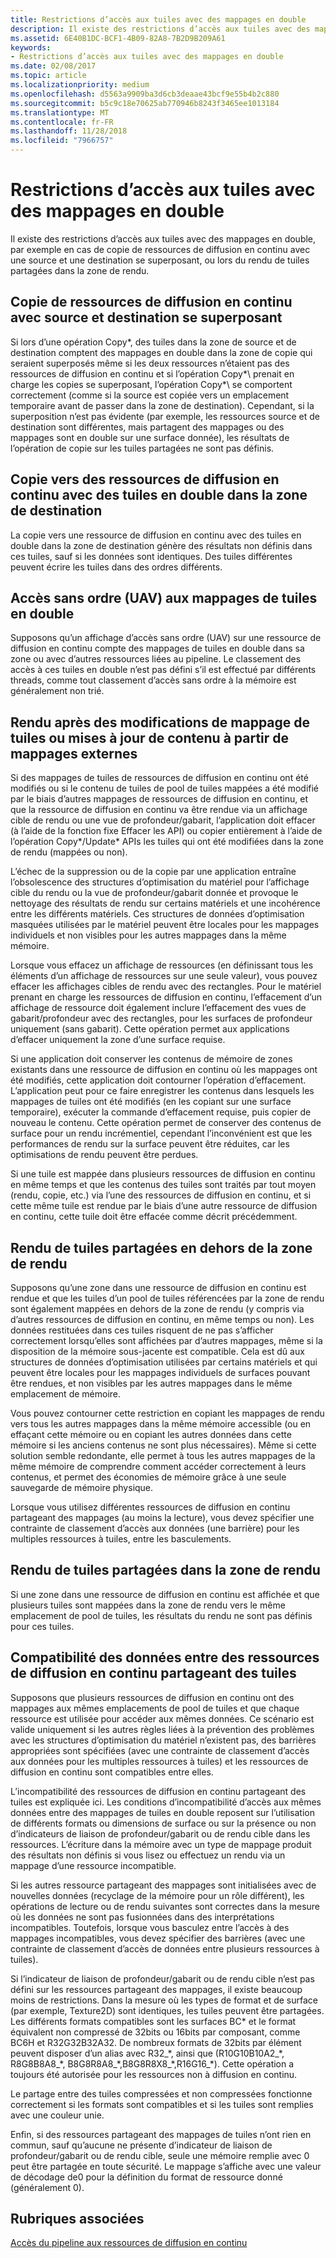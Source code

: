 ```yaml
---
title: Restrictions d’accès aux tuiles avec des mappages en double
description: Il existe des restrictions d’accès aux tuiles avec des mappages en double, par exemple en cas de copie de ressources de diffusion en continu avec une source et une destination se superposant, ou lors du rendu de tuiles partagées dans la zone de rendu.
ms.assetid: 6E40B1DC-BCF1-4B09-82A8-7B2D9B209A61
keywords:
- Restrictions d’accès aux tuiles avec des mappages en double
ms.date: 02/08/2017
ms.topic: article
ms.localizationpriority: medium
ms.openlocfilehash: d5563a9909ba3d6cb3deaae43bcf9e55b4b2c880
ms.sourcegitcommit: b5c9c18e70625ab770946b8243f3465ee1013184
ms.translationtype: MT
ms.contentlocale: fr-FR
ms.lasthandoff: 11/28/2018
ms.locfileid: "7966757"
---
```

# <a name="tile-access-limitations-with-duplicate-mappings"></a>Restrictions d’accès aux tuiles avec des mappages en double


Il existe des restrictions d’accès aux tuiles avec des mappages en double, par exemple en cas de copie de ressources de diffusion en continu avec une source et une destination se superposant, ou lors du rendu de tuiles partagées dans la zone de rendu.

## <a name="span-idcopyingstreamingresourceswithoverlappingsourceanddestinationspanspan-idcopyingstreamingresourceswithoverlappingsourceanddestinationspanspan-idcopyingstreamingresourceswithoverlappingsourceanddestinationspancopying-streaming-resources-with-overlapping-source-and-destination"></a><span id="Copying_streaming_resources_with_overlapping_source_and_destination"></span><span id="copying_streaming_resources_with_overlapping_source_and_destination"></span><span id="COPYING_STREAMING_RESOURCES_WITH_OVERLAPPING_SOURCE_AND_DESTINATION"></span>Copie de ressources de diffusion en continu avec source et destination se superposant


Si lors d’une opération Copy\*, des tuiles dans la zone de source et de destination comptent des mappages en double dans la zone de copie qui seraient superposés même si les deux ressources n’étaient pas des ressources de diffusion en continu et si l’opération Copy*\ prenait en charge les copies se superposant, l’opération Copy*\ se comportent correctement (comme si la source est copiée vers un emplacement temporaire avant de passer dans la zone de destination). Cependant, si la superposition n’est pas évidente (par exemple, les ressources source et de destination sont différentes, mais partagent des mappages ou des mappages sont en double sur une surface donnée), les résultats de l’opération de copie sur les tuiles partagées ne sont pas définis.

## <a name="span-idcopyingtostreamingresourcewithduplicatedtilesindestinationareaspanspan-idcopyingtostreamingresourcewithduplicatedtilesindestinationareaspanspan-idcopyingtostreamingresourcewithduplicatedtilesindestinationareaspancopying-to-streaming-resource-with-duplicated-tiles-in-destination-area"></a><span id="Copying_to_streaming_resource_with_duplicated_tiles_in_destination_area"></span><span id="copying_to_streaming_resource_with_duplicated_tiles_in_destination_area"></span><span id="COPYING_TO_STREAMING_RESOURCE_WITH_DUPLICATED_TILES_IN_DESTINATION_AREA"></span>Copie vers des ressources de diffusion en continu avec des tuiles en double dans la zone de destination


La copie vers une ressource de diffusion en continu avec des tuiles en double dans la zone de destination génère des résultats non définis dans ces tuiles, sauf si les données sont identiques. Des tuiles différentes peuvent écrire les tuiles dans des ordres différents.

## <a name="span-iduavaccessestoduplicatetilesmappingsspanspan-iduavaccessestoduplicatetilesmappingsspanspan-iduavaccessestoduplicatetilesmappingsspanuav-accesses-to-duplicate-tiles-mappings"></a><span id="UAV_accesses_to_duplicate_tiles_mappings"></span><span id="uav_accesses_to_duplicate_tiles_mappings"></span><span id="UAV_ACCESSES_TO_DUPLICATE_TILES_MAPPINGS"></span>Accès sans ordre (UAV) aux mappages de tuiles en double


Supposons qu’un affichage d’accès sans ordre (UAV) sur une ressource de diffusion en continu compte des mappages de tuiles en double dans sa zone ou avec d’autres ressources liées au pipeline. Le classement des accès à ces tuiles en double n’est pas défini s’il est effectué par différents threads, comme tout classement d’accès sans ordre à la mémoire est généralement non trié.

## <a name="span-idrenderingaftertilemappingchangesorcontentupdatesfromoutsidemappingsspanspan-idrenderingaftertilemappingchangesorcontentupdatesfromoutsidemappingsspanspan-idrenderingaftertilemappingchangesorcontentupdatesfromoutsidemappingsspanrendering-after-tile-mapping-changes-or-content-updates-from-outside-mappings"></a><span id="Rendering_after_tile_mapping_changes_or_content_updates_from_outside_mappings"></span><span id="rendering_after_tile_mapping_changes_or_content_updates_from_outside_mappings"></span><span id="RENDERING_AFTER_TILE_MAPPING_CHANGES_OR_CONTENT_UPDATES_FROM_OUTSIDE_MAPPINGS"></span>Rendu après des modifications de mappage de tuiles ou mises à jour de contenu à partir de mappages externes


Si des mappages de tuiles de ressources de diffusion en continu ont été modifiés ou si le contenu de tuiles de pool de tuiles mappées a été modifié par le biais d’autres mappages de ressources de diffusion en continu, et que la ressource de diffusion en continu va être rendue via un affichage cible de rendu ou une vue de profondeur/gabarit, l’application doit effacer (à l’aide de la fonction fixe Effacer les API) ou copier entièrement à l’aide de l’opération Copy\*/Update\* APIs les tuiles qui ont été modifiées dans la zone de rendu (mappées ou non).

L’échec de la suppression ou de la copie par une application entraîne l’obsolescence des structures d’optimisation du matériel pour l’affichage cible du rendu ou la vue de profondeur/gabarit donnée et provoque le nettoyage des résultats de rendu sur certains matériels et une incohérence entre les différents matériels. Ces structures de données d’optimisation masquées utilisées par le matériel peuvent être locales pour les mappages individuels et non visibles pour les autres mappages dans la même mémoire.

Lorsque vous effacez un affichage de ressources (en définissant tous les éléments d’un affichage de ressources sur une seule valeur), vous pouvez effacer les affichages cibles de rendu avec des rectangles. Pour le matériel prenant en charge les ressources de diffusion en continu, l’effacement d’un affichage de ressource doit également inclure l’effacement des vues de gabarit/profondeur avec des rectangles, pour les surfaces de profondeur uniquement (sans gabarit). Cette opération permet aux applications d’effacer uniquement la zone d’une surface requise.

Si une application doit conserver les contenus de mémoire de zones existants dans une ressource de diffusion en continu où les mappages ont été modifiés, cette application doit contourner l’opération d’effacement. L’application peut pour ce faire enregistrer les contenus dans lesquels les mappages de tuiles ont été modifiés (en les copiant sur une surface temporaire), exécuter la commande d’effacement requise, puis copier de nouveau le contenu. Cette opération permet de conserver des contenus de surface pour un rendu incrémentiel, cependant l’inconvénient est que les performances de rendu sur la surface peuvent être réduites, car les optimisations de rendu peuvent être perdues.

Si une tuile est mappée dans plusieurs ressources de diffusion en continu en même temps et que les contenus des tuiles sont traités par tout moyen (rendu, copie, etc.) via l’une des ressources de diffusion en continu, et si cette même tuile est rendue par le biais d’une autre ressource de diffusion en continu, cette tuile doit être effacée comme décrit précédemment.

## <a name="span-idrenderingtotilessharedoutsiderenderareaspanspan-idrenderingtotilessharedoutsiderenderareaspanspan-idrenderingtotilessharedoutsiderenderareaspanrendering-to-tiles-shared-outside-render-area"></a><span id="Rendering_to_tiles_shared_outside_render_area"></span><span id="rendering_to_tiles_shared_outside_render_area"></span><span id="RENDERING_TO_TILES_SHARED_OUTSIDE_RENDER_AREA"></span>Rendu de tuiles partagées en dehors de la zone de rendu


Supposons qu’une zone dans une ressource de diffusion en continu est rendue et que les tuiles d’un pool de tuiles référencées par la zone de rendu sont également mappées en dehors de la zone de rendu (y compris via d’autres ressources de diffusion en continu, en même temps ou non). Les données restituées dans ces tuiles risquent de ne pas s’afficher correctement lorsqu’elles sont affichées par d’autres mappages, même si la disposition de la mémoire sous-jacente est compatible. Cela est dû aux structures de données d’optimisation utilisées par certains matériels et qui peuvent être locales pour les mappages individuels de surfaces pouvant être rendues, et non visibles par les autres mappages dans le même emplacement de mémoire.

Vous pouvez contourner cette restriction en copiant les mappages de rendu vers tous les autres mappages dans la même mémoire accessible (ou en effaçant cette mémoire ou en copiant les autres données dans cette mémoire si les anciens contenus ne sont plus nécessaires). Même si cette solution semble redondante, elle permet à tous les autres mappages de la même mémoire de comprendre comment accéder correctement à leurs contenus, et permet des économies de mémoire grâce à une seule sauvegarde de mémoire physique.

Lorsque vous utilisez différentes ressources de diffusion en continu partageant des mappages (au moins la lecture), vous devez spécifier une contrainte de classement d’accès aux données (une barrière) pour les multiples ressources à tuiles, entre les basculements.

## <a name="span-idrenderingtotilessharedwithinrenderareaspanspan-idrenderingtotilessharedwithinrenderareaspanspan-idrenderingtotilessharedwithinrenderareaspanrendering-to-tiles-shared-within-render-area"></a><span id="Rendering_to_tiles_shared_within_render_area"></span><span id="rendering_to_tiles_shared_within_render_area"></span><span id="RENDERING_TO_TILES_SHARED_WITHIN_RENDER_AREA"></span>Rendu de tuiles partagées dans la zone de rendu


Si une zone dans une ressource de diffusion en continu est affichée et que plusieurs tuiles sont mappées dans la zone de rendu vers le même emplacement de pool de tuiles, les résultats du rendu ne sont pas définis pour ces tuiles.

## <a name="span-iddatacompatibilityacrossstreamingresourcessharingtilesspanspan-iddatacompatibilityacrossstreamingresourcessharingtilesspanspan-iddatacompatibilityacrossstreamingresourcessharingtilesspandata-compatibility-across-streaming-resources-sharing-tiles"></a><span id="Data_compatibility_across_streaming_resources_sharing_tiles"></span><span id="data_compatibility_across_streaming_resources_sharing_tiles"></span><span id="DATA_COMPATIBILITY_ACROSS_STREAMING_RESOURCES_SHARING_TILES"></span>Compatibilité des données entre des ressources de diffusion en continu partageant des tuiles


Supposons que plusieurs ressources de diffusion en continu ont des mappages aux mêmes emplacements de pool de tuiles et que chaque ressource est utilisée pour accéder aux mêmes données. Ce scénario est valide uniquement si les autres règles liées à la prévention des problèmes avec les structures d’optimisation du matériel n’existent pas, des barrières appropriées sont spécifiées (avec une contrainte de classement d’accès aux données pour les multiples ressources à tuiles) et les ressources de diffusion en continu sont compatibles entre elles.

L’incompatibilité des ressources de diffusion en continu partageant des tuiles est expliquée ici. Les conditions d’incompatibilité d’accès aux mêmes données entre des mappages de tuiles en double reposent sur l’utilisation de différents formats ou dimensions de surface ou sur la présence ou non d’indicateurs de liaison de profondeur/gabarit ou de rendu cible dans les ressources. L’écriture dans la mémoire avec un type de mappage produit des résultats non définis si vous lisez ou effectuez un rendu via un mappage d’une ressource incompatible.

Si les autres ressource partageant des mappages sont initialisées avec de nouvelles données (recyclage de la mémoire pour un rôle différent), les opérations de lecture ou de rendu suivantes sont correctes dans la mesure où les données ne sont pas fusionnées dans des interprétations incompatibles. Toutefois, lorsque vous basculez entre l’accès à des mappages incompatibles, vous devez spécifier des barrières (avec une contrainte de classement d’accès de données entre plusieurs ressources à tuiles).

Si l’indicateur de liaison de profondeur/gabarit ou de rendu cible n’est pas défini sur les ressources partageant des mappages, il existe beaucoup moins de restrictions. Dans la mesure où les types de format et de surface (par exemple, Texture2D) sont identiques, les tuiles peuvent être partagées. Les différents formats compatibles sont les surfaces BC\* et le format équivalent non compressé de 32bits ou 16bits par composant, comme BC6H et R32G32B32A32. De nombreux formats de 32bits par élément peuvent disposer d’un alias avec R32\_\*, ainsi que (R10G10B10A2\_\*, R8G8B8A8\_\*, B8G8R8A8\_\*,B8G8R8X8\_\*,R16G16\_\*). Cette opération a toujours été autorisée pour les ressources non à diffusion en continu.

Le partage entre des tuiles compressées et non compressées fonctionne correctement si les formats sont compatibles et si les tuiles sont remplies avec une couleur unie.

Enfin, si des ressources partageant des mappages de tuiles n’ont rien en commun, sauf qu’aucune ne présente d’indicateur de liaison de profondeur/gabarit ou de rendu cible, seule une mémoire remplie avec 0 peut être partagée en toute sécurité. Le mappage s’affiche avec une valeur de décodage de0 pour la définition du format de ressource donné (généralement 0).

## <a name="span-idrelated-topicsspanrelated-topics"></a><span id="related-topics"></span>Rubriques associées


[Accès du pipeline aux ressources de diffusion en continu](pipeline-access-to-streaming-resources.md)

 

 




